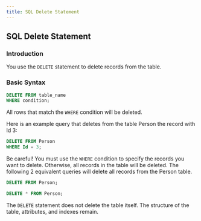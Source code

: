 ```yaml
---
title: SQL Delete Statement
---
```

## SQL Delete Statement
### Introduction

You use the `DELETE` statement to delete records from the table. 

### Basic Syntax
```sql
DELETE FROM table_name
WHERE condition;
```
All rows that match the `WHERE` condition will be deleted.

Here is an example query that deletes from the table Person the record with Id 3:
```sql
DELETE FROM Person
WHERE Id = 3;
```

Be careful! You must use the `WHERE` condition to specify the records you want to delete.
Otherwise, all records in the table will be deleted.
The following 2 equivalent queries will delete all records from the Person table.
```sql
DELETE FROM Person;
```
```sql
DELETE * FROM Person;
```
The `DELETE` statement does not delete the table itself. The structure of the table, attributes, and indexes remain.
